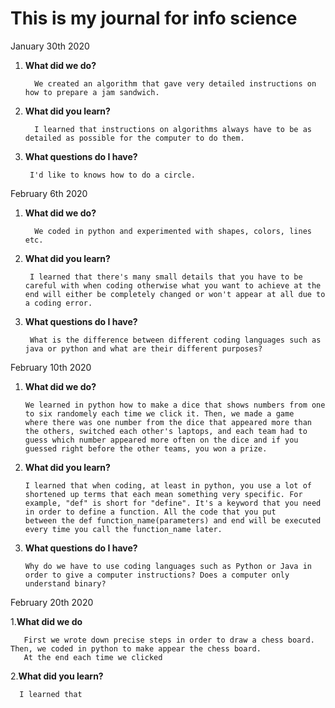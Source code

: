 # This is my journal for info science

January 30th 2020

1. **What did we do?**

         We created an algorithm that gave very detailed instructions on how to prepare a jam sandwich.

1. **What did you learn?**

         I learned that instructions on algorithms always have to be as detailed as possible for the computer to do them.

1. **What questions do I have?**

        I'd like to knows how to do a circle.



February 6th 2020

1. **What did we do?**

         We coded in python and experimented with shapes, colors, lines etc.

1. **What did you learn?**

        I learned that there's many small details that you have to be careful with when coding otherwise what you want to achieve at the         end will either be completely changed or won't appear at all due to a coding error.

1. **What questions do I have?**

        What is the difference between different coding languages such as java or python and what are their different purposes?
  
  
  
February 10th 2020
  
1. **What did we do?**
  
       We learned in python how to make a dice that shows numbers from one to six randomely each time we click it. Then, we made a game        where there was one number from the dice that appeared more than the others, switched each other's laptops, and each team had to        guess which number appeared more often on the dice and if you guessed right before the other teams, you won a prize.
  
1. **What did you learn?**
  
       I learned that when coding, at least in python, you use a lot of shortened up terms that each mean something very specific. For          example, "def" is short for "define". It's a keyword that you need in order to define a function. All the code that you put              between the def function_name(parameters) and end will be executed every time you call the function_name later.

1. **What questions do I have?**

       Why do we have to use coding languages such as Python or Java in order to give a computer instructions? Does a computer only             understand binary? 
     
     
     
February 20th 2020
  
1.**What did we do**
  
       First we wrote down precise steps in order to draw a chess board. Then, we coded in python to make appear the chess board.
       At the end each time we clicked

2.**What did you learn?**

      I learned that
